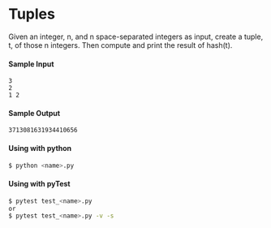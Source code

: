 # Tuples



Given an integer, n, and n space-separated integers as input, create a tuple, t, of those n integers. 
Then compute and print the result of hash(t).


#### Sample Input
```
3
2
1 2
```

#### Sample Output
```
3713081631934410656
```

#### Using with python
```bash
$ python <name>.py
```

#### Using with pyTest
```bash
$ pytest test_<name>.py
or
$ pytest test_<name>.py -v -s
```
